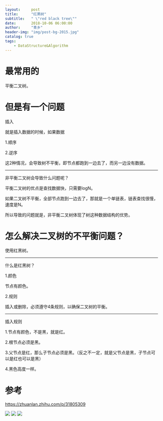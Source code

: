 ```yaml
---
layout:     post
title:      "红黑树"
subtitle:   " \"red black tree\""
date:       2018-10-06 06:00:00
author:     "青乡"
header-img: "img/post-bg-2015.jpg"
catalog: true
tags:
    - DataStructure&Algorithm
---
```




# 最常用的

平衡二叉树。



# 但是有一个问题

插入

就是插入数据的时候，如果数据

1.顺序

2.逆序



这2种情况，会导致树不平衡，即节点都跑到一边去了，而另一边没有数据。



---

非平衡二叉树会导致什么问题呢？

平衡二叉树的优点是查找数据快，只需要logN。



如果二叉树不平衡，全部节点跑到一边去了，那就是一个单链表，链表查找很慢，速度是N。



所以导致的问题就是，非平衡二叉树体现了树这种数据结构的优势。



# 怎么解决二叉树的不平衡问题？

使用红黑树。



---

什么是红黑树？

1.颜色

节点有颜色。



2.规则

插入或删除，必须遵守4条规则，以确保二叉树的平衡。



---

插入规则

1.节点有颜色，不是黑，就是红。

2.根节点必须是黑。

3.父节点是红，那么子节点必须是黑。（反之不一定，就是父节点是黑，子节点可以是红也可以是黑）

4.黑色高度一样。



# 参考

https://zhuanlan.zhihu.com/p/31805309



![](http://pg60ucix6.bkt.clouddn.com/WechatIMG1011-1.jpeg)
![](http://pg60ucix6.bkt.clouddn.com/WechatIMG1011-2.jpeg)
![](http://pg60ucix6.bkt.clouddn.com/WechatIMG1011-3.jpeg)

